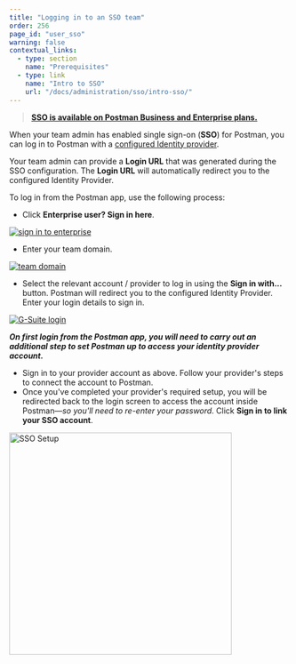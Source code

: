 ```yaml
---
title: "Logging in to an SSO team"
order: 256
page_id: "user_sso"
warning: false
contextual_links:
  - type: section
    name: "Prerequisites"
  - type: link
    name: "Intro to SSO"
    url: "/docs/administration/sso/intro-sso/"
---
```


> __[SSO is available on Postman Business and Enterprise plans.](https://www.getpostman.com/pricing)__

When your team admin has enabled single sign-on (**SSO**) for Postman, you can log in to Postman with a [configured Identity provider](/docs/administration/sso/intro-sso/).

Your team admin can provide a **Login URL** that was generated during the SSO configuration. The **Login URL** will automatically redirect you to the configured Identity Provider.

To log in from the Postman app, use the following process:

* Click __Enterprise user? Sign in here__.

[![sign in to enterprise](https://assets.postman.com/postman-docs/59036606.png)](https://assets.postman.com/postman-docs/59036606.png)

* Enter your team domain.

[![team domain](https://assets.postman.com/postman-docs/59037264.png)](https://assets.postman.com/postman-docs/59037264.png)

* Select the relevant account / provider to log in using the __Sign in with...__ button. Postman will redirect you to the configured Identity Provider. Enter your login details to sign in.

[![G-Suite login](https://assets.postman.com/postman-docs/59036889.png)](https://assets.postman.com/postman-docs/59036889.png)  

___On first login from the Postman app, you will need to carry out an additional step to set Postman up to access your identity provider account.___

* Sign in to your provider account as above. Follow your provider's steps to connect the account to Postman.
* Once you've completed your provider's required setup, you will be redirected back to the login screen to access the account inside Postman—_so you'll need to re-enter your password_. Click __Sign in to link your SSO account__.

<img alt="SSO Setup" src="https://assets.postman.com/postman-docs/sso-login.jpg" width="400px"/>

